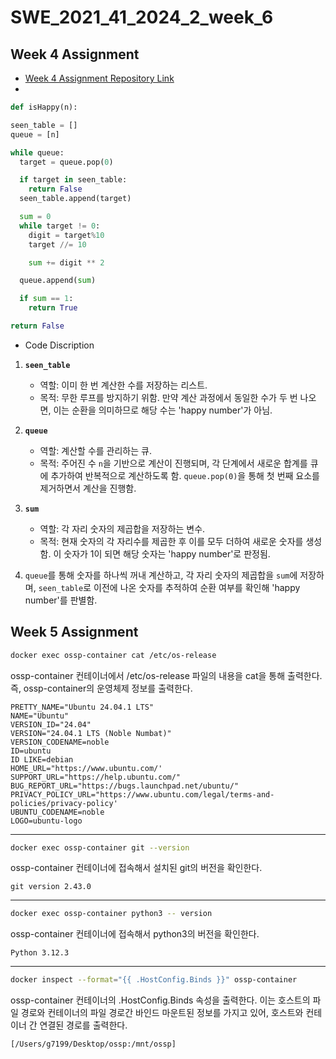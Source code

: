 # SWE_2021_41_2024_2_week_6

## Week 4 Assignment
* [Week 4 Assignment Repository Link](https://github.com/g7199/SWE_2021_41_2024_2_week_4 "Repository Week 4")
* 
  
  ```python
  def isHappy(n):

  seen_table = []
  queue = [n]

  while queue:
    target = queue.pop(0)

    if target in seen_table:
      return False
    seen_table.append(target)

    sum = 0
    while target != 0:
      digit = target%10
      target //= 10

      sum += digit ** 2

    queue.append(sum)

    if sum == 1:
      return True

  return False
  ```
* Code Discription
1. **`seen_table`**  
   - 역할: 이미 한 번 계산한 수를 저장하는 리스트.  
   - 목적: 무한 루프를 방지하기 위함. 만약 계산 과정에서 동일한 수가 두 번 나오면, 이는 순환을 의미하므로 해당 수는 'happy number'가 아님.
   
2. **`queue`**  
   - 역할: 계산할 수를 관리하는 큐.  
   - 목적: 주어진 수 `n`을 기반으로 계산이 진행되며, 각 단계에서 새로운 합계를 큐에 추가하여 반복적으로 계산하도록 함. `queue.pop(0)`을 통해 첫 번째 요소를 제거하면서 계산을 진행함.
   
3. **`sum`**  
   - 역할: 각 자리 숫자의 제곱합을 저장하는 변수.  
   - 목적: 현재 숫자의 각 자리수를 제곱한 후 이를 모두 더하여 새로운 숫자를 생성함. 이 숫자가 1이 되면 해당 숫자는 'happy number'로 판정됨.

4. `queue`를 통해 숫자를 하나씩 꺼내 계산하고, 각 자리 숫자의 제곱합을 `sum`에 저장하며, `seen_table`로 이전에 나온 숫자를 추적하여 순환 여부를 확인해 'happy number'를 판별함.
 
 ## Week 5 Assignment
 ```bash 
 docker exec ossp-container cat /etc/os-release
 ```
 ossp-container 컨테이너에서 /etc/os-release 파일의 내용을 cat을 통해 출력한다. 즉, ossp-container의 운영체제 정보를 출력한다.
 ```
PRETTY_NAME="Ubuntu 24.04.1 LTS"
NAME="Ubuntu"
VERSION_ID="24.04"
VERSION="24.04.1 LTS (Noble Numbat)"
VERSION_CODENAME=noble
ID=ubuntu
ID LIKE=debian
HOME_URL="https://www.ubuntu.com/'
SUPPORT_URL="https://help.ubuntu.com/"
BUG_REPORT_URL="https://bugs.launchpad.net/ubuntu/"
PRIVACY_POLICY_URL="https://www.ubuntu.com/legal/terms-and-policies/privacy-policy'
UBUNTU_CODENAME=noble
LOGO=ubuntu-logo
 ```
***
 ```bash
 docker exec ossp-container git --version
 ```
 ossp-container 컨테이너에 접속해서 설치된 git의 버전을 확인한다.
```
git version 2.43.0
```
***
 ```bash
 docker exec ossp-container python3 -- version
 ```
 ossp-container 컨테이너에 접속해서 python3의 버전을 확인한다.
```
Python 3.12.3
```
***
 ```bash
docker inspect --format="{{ .HostConfig.Binds }}" ossp-container
 ```
 ossp-container 컨테이너의 .HostConfig.Binds 속성을 출력한다. 이는 호스트의 파일 경로와 컨테이너의 파일 경로간 바인드 마운트된 정보를 가지고 있어, 호스트와 컨테이너 간 연결된 경로를 출력한다.
```
[/Users/g7199/Desktop/ossp:/mnt/ossp]
```
